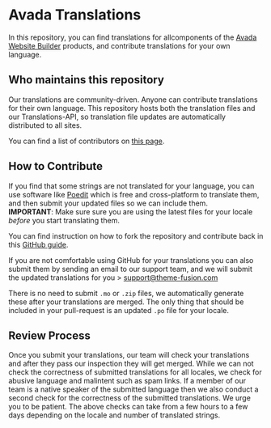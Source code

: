 # Avada Translations

In this repository, you can find translations for allcomponents of the [Avada Website Builder](https://avada.com/) products, and contribute translations for your own language.

## Who maintains this repository

Our translations are community-driven. Anyone can contribute translations for their own language. This repository hosts both the translation files and our Translations-API, so translation file updates are automatically distributed to all sites.

You can find a list of contributors on [this page](https://github.com/Theme-Fusion/Localization-l10n/graphs/contributors).

## How to Contribute

If you find that some strings are not translated for your language, you can use software like [Poedit](https://poedit.net/) which is free and cross-platform to translate them, and then submit your updated files so we can include them.  
**IMPORTANT**: Make sure sure you are using the latest files for your locale _before_ you start translating them.

You can find instruction on how to fork the repository and contribute back in this [GitHub guide](https://guides.github.com/activities/forking/#making-a-pull-request).

If you are not comfortable using GitHub for your translations you can also submit them by sending an email to our support team, and we will submit the updated translations for you > support@theme-fusion.com

There is no need to submit `.mo` or `.zip` files, we automatically generate these after your translations are merged. The only thing that should be included in your pull-request is an updated `.po` file for your locale.

## Review Process

Once you submit your translations, our team will check your translations and after they pass our inspection they will get merged. While we can not check the correctness of submitted translations for all locales, we check for abusive language and malintent such as spam links. If a member of our team is a native speaker of the submitted language then we also conduct a second check for the correctness of the submitted translations.
We urge you to be patient. The above checks can take from a few hours to a few days depending on the locale and number of translated strings.
